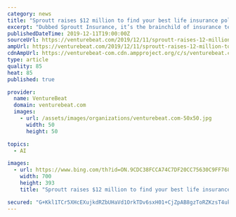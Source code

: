 ```yaml
---
category: news
title: "Sproutt raises $12 million to find your best life insurance policy with AI"
excerpt: "Dubbed Sproutt Insurance, it’s the brainchild of insurance tech company Akitbo CEO Yoav Shaham, who nearly two years ago set out to blend analytics and health insights with AI to match people with life insurance providers. Sproutt officially launched today with $12 million in series A funding, which was furnished by State of Mind Ventures ..."
publishedDateTime: 2019-12-11T19:00:00Z
sourceUrl: https://venturebeat.com/2019/12/11/sproutt-raises-12-million-to-find-your-best-life-insurance-policy-with-ai/
ampUrl: https://venturebeat.com/2019/12/11/sproutt-raises-12-million-to-find-your-best-life-insurance-policy-with-ai/amp/
cdnAmpUrl: https://venturebeat-com.cdn.ampproject.org/c/s/venturebeat.com/2019/12/11/sproutt-raises-12-million-to-find-your-best-life-insurance-policy-with-ai/amp/
type: article
quality: 85
heat: 85
published: true

provider:
  name: VentureBeat
  domain: venturebeat.com
  images:
    - url: /assets/images/organizations/venturebeat.com-50x50.jpg
      width: 50
      height: 50

topics:
  - AI

images:
  - url: https://www.bing.com/th?id=ON.9CDC38FCCA74C7DF20CC75630C9FF768
    width: 700
    height: 393
    title: "Sproutt raises $12 million to find your best life insurance policy with AI"

secured: "G+Kkl1TCr5XHcEXujkdRZbUHaVd1OrkTDv6sxH01+CjZpAB8gzToRZKzsT4ukAEKet9RQzHHbnDRvbYubDzdoXtDDRRpJP2j+UEX8UYpz5c9+/QijLvw8YJbi9epGg8BilX5svdbP5nGTM0fcQTyGDaD1UM6qv7b1tnM7oTCwnwFp13fdXqVMB1Kg0CQTQini4ok2656PZ6FPOSUxbtacFKgMtoALXwfZpf1pMs9qIzSeMfTp3n3uaJtanhuN3H7RTE5lPF1RdZrO8AV5GfZtw==;JBClHe4E7rBQ/YIja3QZ0w=="
---
```


